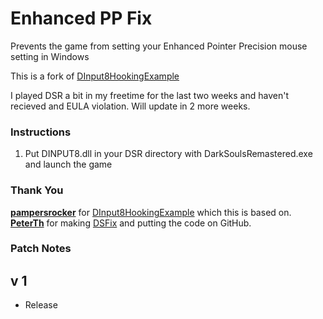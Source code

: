 # Enhanced PP Fix  

Prevents the game from setting your Enhanced Pointer Precision mouse setting in Windows  

This is a fork of [DInput8HookingExample](https://github.com/pampersrocker/DInput8HookingExample)

I played DSR a bit in my freetime for the last two weeks and haven't recieved and EULA violation. Will update in 2 more weeks.

### Instructions  
1) Put DINPUT8.dll in your DSR directory with DarkSoulsRemastered.exe and launch the game  

### Thank You  
**[pampersrocker](https://github.com/pampersrocker)** for [DInput8HookingExample](https://github.com/pampersrocker/DInput8HookingExample) which this is based on.  
**[PeterTh](https://github.com/PeterTh)** for making [DSFix](https://github.com/PeterTh/dsfix) and putting the code on GitHub.  

### Patch Notes  
## v 1
* Release
